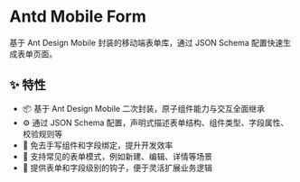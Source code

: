 # Antd Mobile Form

基于 Ant Design Mobile 封装的移动端表单库，通过 JSON Schema 配置快速生成表单页面。

## ✨ 特性

- 📦 基于 Ant Design Mobile 二次封装，原子组件能力与交互全面继承
- ⚙️ 通过 JSON Schema 配置，声明式描述表单结构、组件类型、字段属性、校验规则等
- 🚀 免去手写组件和字段绑定，提升开发效率
- 🧩 支持常见的表单模式，例如新建、编辑、详情等场景
- 🔄 提供表单和字段级别的钩子，便于灵活扩展业务逻辑

